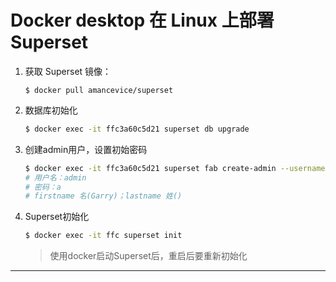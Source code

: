 # Docker desktop 在 Linux 上部署 Superset

1. 获取 Superset 镜像：

	```shell
	$ docker pull amancevice/superset
	```

2. 数据库初始化

	```bash
	$ docker exec -it ffc3a60c5d21 superset db upgrade
	```

3. 创建admin用户，设置初始密码

	```bash
	$ docker exec -it ffc3a60c5d21 superset fab create-admin --username admin --firstname Garry --lastname Yang --email admin@superset.com --password admin
	# 用户名：admin
	# 密码：a
	# firstname 名(Garry)；lastname 姓()
	```

4. Superset初始化

	```bash
	$ docker exec -it ffc superset init
	```

	> 使用docker启动Superset后，重启后要重新初始化

---



